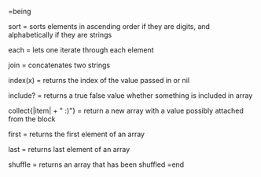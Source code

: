 =being

sort = sorts elements in ascending order if they are digits, and alphabetically
if they are strings

each = lets one iterate through each element

join = concatenates two strings

index(x) = returns the index of the value passed in or nil

include? = returns a true false value whether something is included in array

collect{|item| + " :)"} = return a new array with a value possibly attached from the block

first = returns the first element of an array

last = returns last element of an array

shuffle  = returns an array that has been shuffled
=end
